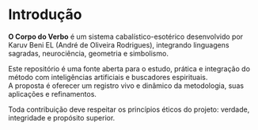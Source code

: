 # Introdução

**O Corpo do Verbo** é um sistema cabalístico-esotérico desenvolvido por Karuv Beni EL (André de Oliveira Rodrigues), integrando linguagens sagradas, neurociência, geometria e simbolismo.

Este repositório é uma fonte aberta para o estudo, prática e integração do método com inteligências artificiais e buscadores espirituais.  
A proposta é oferecer um registro vivo e dinâmico da metodologia, suas aplicações e refinamentos.

Toda contribuição deve respeitar os princípios éticos do projeto: verdade, integridade e propósito superior.
